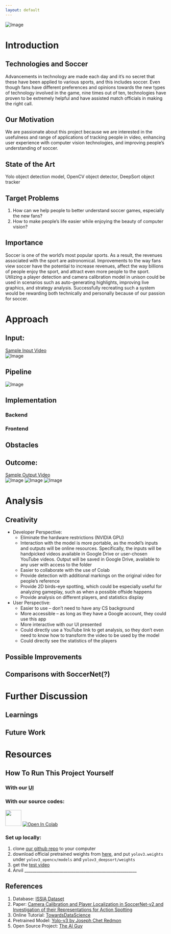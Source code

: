 ```yaml
---
layout: default
---
```


![Image](./video_output/combined-output.png)
# Introduction
## Technologies and Soccer
Advancements in technology are made each day and it’s no secret that these have been applied to various sports, and this includes soccer. Even though fans have different preferences and opinions towards the new types of technology involved in the game, nine times out of ten, technologies have proven to be extremely helpful and have assisted match officials in making the right call.

## Our Motivation
We are passionate about this project because we are interested in the usefulness and range of applications of tracking people in video, enhancing user experience with computer vision technologies, and improving people’s understanding of soccer.

## State of the Art
Yolo object detection model, OpenCV object detector, DeepSort object tracker

## Target Problems
1. How can we help people to better understand soccer games, especially the new fans?
2. How to make people’s life easier while enjoying the beauty of computer vision?

## Importance
Soccer is one of the world’s most popular sports. As a result, the revenues associated with the sport are astronomical. Improvements to the way fans view soccer have the potential to increase revenues, affect the way billions of people enjoy the sport, and attract even more people to the sport. Utilizing a player detection and camera calibration model in unison could be used in scenarios such as auto-generating highlights, improving live graphics, and strategy analysis. Successfully recreating such a system would be rewarding both technically and personally because of our passion for soccer.

# Approach
## Input:
[Sample Input Video](https://youtu.be/ta-M_RIHyFA)  
![Image](./video_input/sample-video-screenshot.png)

## Pipeline
![Image](./logo/Pipeline.png)

## Implementation
### Backend


### Frontend


## Obstacles



## Outcome:
[Sample Output Video](https://drive.google.com/drive/u/0/folders/1tbMIfgOuHYU0ty3Gi3gJgSk2Eqx4roWg)  
![Image](./video_output/detection-screenshot.png)
![Image](./video_output/birdeye-screenshot.png)
![Image](./video_output/tracking-screenshot.png)

# Analysis
## Creativity
* Developer Perspective:
  * Eliminate the hardware restrictions (NVIDIA GPU)
  * Interaction with the model is more portable, as the model’s inputs and outputs will be online resources. Specifically, the inputs will be handpicked videos available in Google Drive or user-chosen YouTube videos. Output will be saved in Google Drive, available to any user with access to the folder
  * Easier to collaborate with the use of Colab
  * Provide detection with additional markings on the original video for people’s reference
  * Provide 2D birds-eye spotting, which could be especially useful for analyzing gameplay, such as when a possible offside happens
  * Provide analysis on different players, and statistics display 
* User Perspective:
  * Easier to use – don’t need to have any CS background
  * More accessible – as long as they have a Google account, they could use this app
  * More interactive with our UI presented
  * Could directly use a YouTube link to get analysis, so they don’t even need to know how to transform the video to be used by the model
  * Could directly see the statistics of the players

## Possible Improvements



## Comparisons with SoccerNet(?)


# Further Discussion
## Learnings


## Future Work



# Resources
## How To Run This Project Yourself
### With our [UI](https://kssn3t627cdj22bl.anvil.app/RESLVSCIHCHAY4EEBPRQ6EX3)
### With our source codes:
<a href="https://drive.google.com/drive/folders/1lMtUF5EuGsvRCW-7rBGplanaK-LEM8bK?usp=share_link"><img height="50px" src="./logo/GoogleCloud.png"></a>
[![Open In Colab](https://colab.research.google.com/assets/colab-badge.svg)](https://colab.research.google.com/drive/1TH4MYCgGKoJOpXKlz-OWd9wQ8spBhXwe)

### Set up locally:
1. clone [our github repo](https://github.com/AJ-Wuu/SoccerNetPlus) to your computer
2. download official pretrained weights from [here](https://pjreddie.com/media/files/yolov3.weights), and put `yolov3.weights` under `yolov3_opencv/models` and `yolov3_deepsort/weights`
3. get the [test video](https://github.com/AJ-Wuu/SoccerNetPlus/blob/main/video_input/README.md)
4. Anvil _______________________________________________________


## References
1. Database: [ISSIA Dataset](https://issasports.com/appv1)
2. Paper: [Camera Calibration and Player Localization in SoccerNet-v2 and Investigation of their Representations for Action Spotting](https://openaccess.thecvf.com/content/CVPR2021W/CVSports/papers/Cioppa_Camera_Calibration_and_Player_Localization_in_SoccerNet-v2_and_Investigation_of_CVPRW_2021_paper.pdf)
3. Online Tutorial: [TowardsDataScience](https://towardsdatascience.com/how-to-track-football-players-using-yolo-sort-and-opencv-6c58f71120b8)
4. Pretrained Model: [Yolo-v3 by Joseph Chet Redmon](https://pjreddie.com/)
5. Open Source Project: [The AI Guy](https://github.com/theAIGuysCode)
